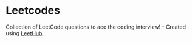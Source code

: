 # Leetcodes
Collection of LeetCode questions to ace the coding interview! - Created using [LeetHub](https://github.com/QasimWani/LeetHub).
